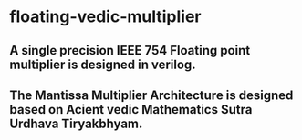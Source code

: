 # floating-vedic-multiplier
## A single precision IEEE 754  Floating point multiplier is designed in verilog.
## The Mantissa Multiplier Architecture is designed based on Acient vedic Mathematics Sutra Urdhava Tiryakbhyam.
